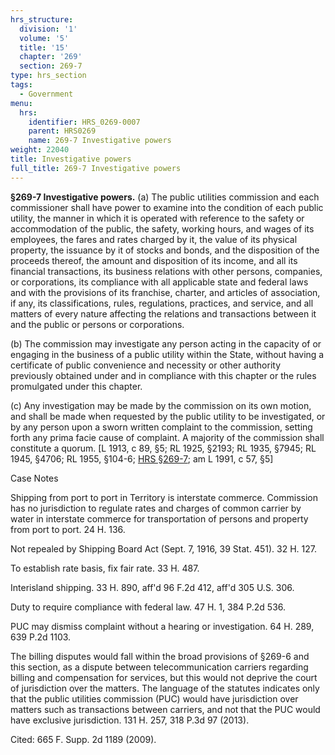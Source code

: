 ```yaml
---
hrs_structure:
  division: '1'
  volume: '5'
  title: '15'
  chapter: '269'
  section: 269-7
type: hrs_section
tags:
  - Government
menu:
  hrs:
    identifier: HRS_0269-0007
    parent: HRS0269
    name: 269-7 Investigative powers
weight: 22040
title: Investigative powers
full_title: 269-7 Investigative powers
---
```

**§269-7 Investigative powers.** (a) The public utilities commission and each commissioner shall have power to examine into the condition of each public utility, the manner in which it is operated with reference to the safety or accommodation of the public, the safety, working hours, and wages of its employees, the fares and rates charged by it, the value of its physical property, the issuance by it of stocks and bonds, and the disposition of the proceeds thereof, the amount and disposition of its income, and all its financial transactions, its business relations with other persons, companies, or corporations, its compliance with all applicable state and federal laws and with the provisions of its franchise, charter, and articles of association, if any, its classifications, rules, regulations, practices, and service, and all matters of every nature affecting the relations and transactions between it and the public or persons or corporations.

(b) The commission may investigate any person acting in the capacity of or engaging in the business of a public utility within the State, without having a certificate of public convenience and necessity or other authority previously obtained under and in compliance with this chapter or the rules promulgated under this chapter.

(c) Any investigation may be made by the commission on its own motion, and shall be made when requested by the public utility to be investigated, or by any person upon a sworn written complaint to the commission, setting forth any prima facie cause of complaint. A majority of the commission shall constitute a quorum. [L 1913, c 89, §5; RL 1925, §2193; RL 1935, §7945; RL 1945, §4706; RL 1955, §104-6; [HRS §269-7](/title-15/chapter-269/section-269-7/); am L 1991, c 57, §5]

Case Notes

Shipping from port to port in Territory is interstate commerce. Commission has no jurisdiction to regulate rates and charges of common carrier by water in interstate commerce for transportation of persons and property from port to port. 24 H. 136.

Not repealed by Shipping Board Act (Sept. 7, 1916, 39 Stat. 451). 32 H. 127.

To establish rate basis, fix fair rate. 33 H. 487.

Interisland shipping. 33 H. 890, aff'd 96 F.2d 412, aff'd 305 U.S. 306.

Duty to require compliance with federal law. 47 H. 1, 384 P.2d 536.

PUC may dismiss complaint without a hearing or investigation. 64 H. 289, 639 P.2d 1103.

The billing disputes would fall within the broad provisions of §269-6 and this section, as a dispute between telecommunication carriers regarding billing and compensation for services, but this would not deprive the court of jurisdiction over the matters. The language of the statutes indicates only that the public utilities commission (PUC) would have jurisdiction over matters such as transactions between carriers, and not that the PUC would have exclusive jurisdiction. 131 H. 257, 318 P.3d 97 (2013).

Cited: 665 F. Supp. 2d 1189 (2009).